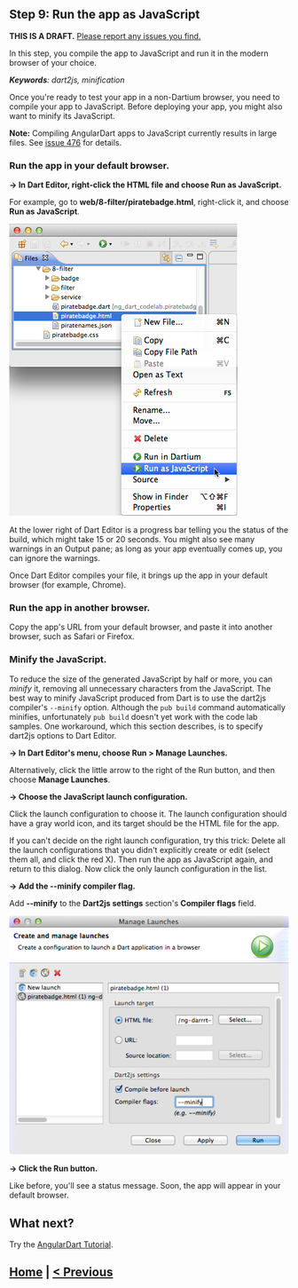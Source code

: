 ## Step 9: Run the app as JavaScript

**THIS IS A DRAFT.**
[Please report any issues you find.](https://github.com/angular/ng-darrrt-codelab/issues)

In this step, you compile the app to JavaScript and
run it in the modern browser of your choice.

_**Keywords**: dart2js, minification_

Once you're ready to test your app in a non-Dartium browser,
you need to compile your app to JavaScript.
Before deploying your app, you might also want to minify its JavaScript.

**Note:** Compiling AngularDart apps to JavaScript currently results in large files.
See [issue 476](https://github.com/angular/angular.dart/issues/476) for details.


### Run the app in your default browser.

**&rarr; In Dart Editor, right-click the HTML file and choose Run as JavaScript.**

For example, go to **web/8-filter/piratebadge.html**,
right-click it, and choose **Run as JavaScript**.

![screenshot of Dart Editor](img/runAsJs.png)

At the lower right of Dart Editor is a progress bar
telling you the status of the build,
which might take 15 or 20 seconds.
You might also see many warnings in an Output pane;
as long as your app eventually comes up,
you can ignore the warnings.

Once Dart Editor compiles your file,
it brings up the app in your default browser
(for example, Chrome).


### Run the app in another browser.

Copy the app's URL from your default browser,
and paste it into another browser,
such as Safari or Firefox.

### Minify the JavaScript.

To reduce the size of the generated JavaScript by half or more,
you can _minify_ it,
removing all unnecessary characters from the JavaScript.
The best way to minify JavaScript produced from Dart is to use
the dart2js compiler's `--minify` option.
Although the `pub build` command
automatically minifies,
unfortunately `pub build`
doesn't yet work with the code lab samples.
One workaround, which this section describes,
is to specify dart2js options to Dart Editor.

<b> &rarr; In Dart Editor's menu, choose Run > Manage Launches. </b>

Alternatively, click the little arrow to the right of the Run button,
and then choose **Manage Launches**.

<b> &rarr; Choose the JavaScript launch configuration. </b>

Click the launch configuration to choose it.
The launch configuration should have a gray world icon,
and its target should be the HTML file for the app.

If you can't decide on the right launch configuration,
try this trick:
Delete all the launch configurations
that you didn't explicitly create or edit
(select them all, and click the red X).
Then run the app as JavaScript again,
and return to this dialog.
Now click the only launch configuration in the list.

<b> &rarr; Add the --minify compiler flag. </b>

Add **--minify** to the **Dart2js settings** section's **Compiler flags** field.

![screenshot of Dart Editor's Manage Launches dialog](img/manageLaunches.png)

<b> &rarr; Click the Run button. </b>

Like before, you'll see a status message.
Soon, the app will appear in your default browser.


## What next?

Try the [AngularDart Tutorial](https://angulardart.org/tutorial/).


## [Home](../README.md) | [< Previous](step-8.md)
